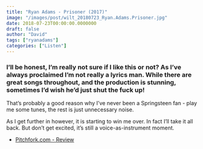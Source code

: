 ```yaml
---
title: "Ryan Adams - Prisoner (2017)"
image: "/images/post/wilt_20180723_Ryan.Adams.Prisoner.jpg"
date: 2018-07-23T00:00:00.0000000
draft: false
author: "David"
tags: ["ryanadams"]
categories: ["Listen"]
---
```

### I’ll be honest, I’m really not sure if I like this or not? As I’ve always proclaimed I’m not really a lyrics man. While there are great songs throughout, and the production is stunning, sometimes I’d wish he’d just shut the fuck up!  
  
That’s probably a good reason why I’ve never been a Springsteen fan - play me some tunes, the rest is just unnecessary noise.  
  
As I get further in however, it is starting to win me over. In fact I’ll take it all back. But don’t get excited, it’s still a voice-as-instrument moment.

-  [Pitchfork.com - Review](https://pitchfork.com/reviews/albums/22860-prisoner/)